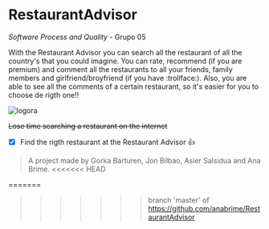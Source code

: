 # RestaurantAdvisor
 _Software Process and Quality_ - Grupo 05

With the Restaurant Advisor you can search all the restaurant of all the country's that you could imagine. You can rate, recommend (if you are premium) and comment all the restaurants to all your friends, family members and girlfriend/broyfriend (if you have :trollface:). Also, you are able to see all the comments of a certain restaurant, so it's easier for you to choose de rigth one!!

![logora](https://cloud.githubusercontent.com/assets/8956476/14823349/8e294588-0bd2-11e6-932c-354649e79c36.JPG)

~~Lose time searching a restaurant on the internet~~                                        

- [x] Find the rigth restaurant at the Restaurant Advisor :+1:

> A project made by Gorka Barturen, Jon Bilbao, Asier Salsidua and Ana Brime.
<<<<<<< HEAD

=======
>>>>>>> branch 'master' of https://github.com/anabrime/RestaurantAdvisor
